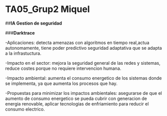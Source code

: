 # TA05_Grup2 Miquel 

##**IA Gestion de seguridad**

###**Darktrace**

-Aplicaciones: detecta amenazas con algoritmos en tiempo real,actua autonomamente, tiene poder predictivo seguridad adaptativa que se adapta a la infrastuctura.

-Impacto en el sector: mejora la seguridad general de las redes y sistemas, reduce costes porque no requiere intervencion humana.

-Impacto ambiental: aumenta el consumo energetico de los sistemas donde se implementa, ya que aumenta los procesos que hay.

-Propuestas para minimizar los impactos ambientales: asegurarse de que el aumento de consumo energetico se pueda cubrir con generacion de energia renovable, aplicar tecnologias de enfriamiento para reducir el consumo electrico.

